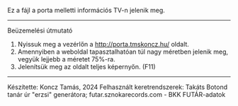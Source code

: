 Ez a fájl a porta melletti információs TV-n jelenik meg.

------------------------
Beüzemelési útmutató
1. Nyissuk meg a vezérlőn a http://porta.tmskoncz.hu/ oldalt.
2. Amennyiben a weboldal tapasztalhatóan túl nagy méretben jelenik meg, vegyük lejjebb a méretet 75%-ra.
3. Jelenítsük meg az oldalt teljes képernyőn. (F11)
------------------------

Készítette: Koncz Tamás, 2024
Felhasznált keretrendszerek: Takáts Botond tanár úr "erzsi" generátora; futar.sznokarecords.com - BKK FUTÁR-adatok
